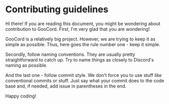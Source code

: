 # Contributing guidelines
Hi there! If you are reading this document, you might be wondering about contribution to GooCord.
First, I'm very glad that you are wondering!

GooCord is a relatively big project. However, we are trying to keep it as simple as possible.
Thus, here goes the rule number one - keep it simple.

Secondly, follow naming conventions. They are usually pretty straightforward to catch up. Try to name
things as closely to Discord's naming as possible.

And the last one - follow commit style. We don't force you to use stuff like conventional commits
or stuff. Just say what your commit does to the code base and, if needed, add issue in parentheses in the end.

Happy coding!
